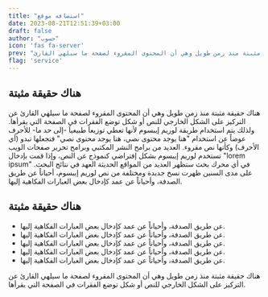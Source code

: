 ```yaml
---
title: "استضافه موقع"
date: 2023-08-21T12:51:39+03:00
draft: false
author: "حسوب"
icon: 'fas fa-server'
prev: "هناك حقيقة مثبتة منذ زمن طويل وهي أن المحتوى المقروء لصفحة ما سيلهي القارئ "
flag: 'service'
---
```



## هناك حقيقة مثبتة  
هناك حقيقة مثبتة منذ زمن طويل وهي أن المحتوى المقروء لصفحة ما سيلهي القارئ عن التركيز على الشكل الخارجي للنص أو شكل توضع الفقرات في الصفحة التي يقرأها. ولذلك يتم استخدام طريقة لوريم إيبسوم لأنها تعطي توزيعاَ طبيعياَ -إلى حد ما- للأحرف عوضاً عن استخدام "هنا يوجد محتوى نصي، هنا يوجد محتوى نصي" فتجعلها تبدو (أي الأحرف) وكأنها نص مقروء. العديد من برامح النشر المكتبي وبرامح تحرير صفحات الويب تستخدم لوريم إيبسوم بشكل إفتراضي كنموذج عن النص، وإذا قمت بإدخال "lorem ipsum" في أي محرك بحث ستظهر العديد من المواقع الحديثة العهد في نتائج البحث. على مدى السنين ظهرت نسخ جديدة ومختلفة من نص لوريم إيبسوم، أحياناً عن طريق الصدفة، وأحياناً عن عمد كإدخال بعض العبارات الفكاهية إليها.

## هناك حقيقة مثبتة  

- عن طريق الصدفة، وأحياناً عن عمد كإدخال بعض العبارات الفكاهية إليها.
- عن طريق الصدفة، وأحياناً عن عمد كإدخال بعض العبارات الفكاهية إليها.
- عن طريق الصدفة، وأحياناً عن عمد كإدخال بعض العبارات الفكاهية إليها.
- عن طريق الصدفة، وأحياناً عن عمد كإدخال بعض العبارات الفكاهية إليها.
- عن طريق الصدفة، وأحياناً عن عمد كإدخال بعض العبارات الفكاهية إليها.

هناك حقيقة مثبتة منذ زمن طويل وهي أن المحتوى المقروء لصفحة ما سيلهي القارئ عن التركيز على الشكل الخارجي للنص أو شكل توضع الفقرات في الصفحة التي يقرأها.